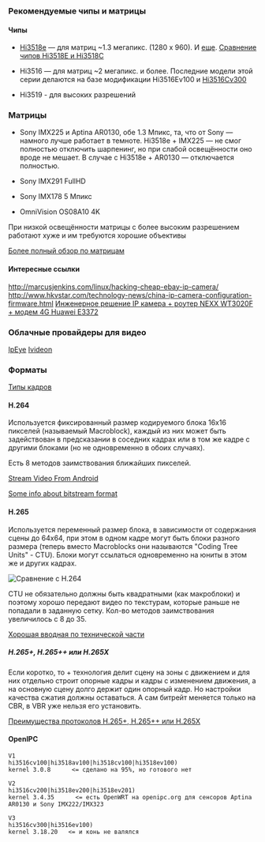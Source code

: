 ### Рекомендуемые чипы и матрицы

#### Чипы

* [Hi3518e](https://github.com/PeterEmbedded/Hi3518E-IP-Camera) — для матриц ~1.3 мегапикс. (1280 х 960). И [еще](https://zftlab.org/pages/2015090300.html). [Сравнение чипов Hi3518E и Hi3518C](http://www.cctvsp.ru/articles/soc-protsessor-ip-kamer-hi3518e-protiv-hi3518c)

* Hi3516 — для матриц ~2 мегапикс. и более. Последние модели этой серии делаются
    на базе модификации Hi3516Ev100 и [Hi3516Cv300](http://support.hkvstar.com/file/Hi3516CV300_DataSheet_Brief.pdf)

* Hi3519 - для высоких разрешений

### Матрицы

* Sony IMX225 и Aptina AR0130, обе 1.3 Мпикс, та, что от Sony — намного лучше работает в темноте. Hi3518e + IMX225 — не смог полностью отключить шарпенинг, но при слабой освещённости оно вроде не мешает. В случае с Hi3518e + AR0130 — отключается полностью.

* Sony IMX291 FullHD 

* Sony IMX178 5 Мпикс 

* OmniVision OS08A10 4K

При низкой освещённости матрицы с более высоким разрешением работают хуже и им требуются хорошие объективы

[Более полный обзор по матрицам](http://www.cctvsp.ru/articles/obzor-i-sravnenie-matrits-dlya-kamer-videonablyudeniya)

#### Интересные ссылки

http://marcusjenkins.com/linux/hacking-cheap-ebay-ip-camera/
http://www.hkvstar.com/technology-news/china-ip-camera-configuration-firmware.html
[Инженерное решение IP камера + роутер NEXX WT3020F + модем 4G Huawei E3372](http://www.youcam.pro/4G-camera)

### Облачные провайдеры для видео

[IpEye](https://www.ipeye.ru/tarify)
[Ivideon](https://ru.ivideon.com/)

### Форматы

[Типы кадров](https://ru.wikipedia.org/wiki/%D0%A2%D0%B8%D0%BF%D1%8B_%D0%BA%D0%B0%D0%B4%D1%80%D0%BE%D0%B2)

#### H.264

Используется фиксированный размер кодируемого блока 16x16 пикселей (называемый
Macroblock), каждый из них может быть задействован в предсказании в соседних
кадрах или в том же кадре с другими блоками (но не одновременно в обоих
случаях).

Есть 8 методов заимствования ближайших пикселей.

[Stream Video From Android](http://cagneymoreau.com/stream-video-android/)

[Some info about bitstream format](https://stackoverflow.com/questions/24884827/possible-locations-for-sequence-picture-parameter-sets-for-h-264-stream/24890903#24890903)

#### H.265

Используется переменный размер блока, в зависимости от содержания сцены до
64x64, при этом в одном кадре могут быть блоки разного размера (теперь вместо
Macroblocks они называются "Coding Tree Units" - CTU). Блоки могут ссылаться
одновременно на юниты в этом же и других кадрах.

![Сравнение с H.264](https://blog.frame.io/wp-content/uploads/2018/09/HEVC-Macroblock2.jpg)

CTU не обязательно должны быть квадратными (как макроблоки) и поэтому хорошо
передают видео по текстурам, которые раньше не попадали в заданную сетку. Кол-во
методов заимствования увеличилось с 8 до 35.

[Хорошая вводная по технической части](http://www.rle.mit.edu/eems/wp-content/uploads/2014/06/H.265-HEVC-Tutorial-2014-ISCAS.pdf)

##### H.265+, H.265++ или H.265X

Если коротко, то + технология делит сцену на зоны с движением и для них отдельно
строит опорные кадры и кадры с изменением движения, а на основную сцену долго
держит один опорный кадр. Но настройки качества сжатия должны оставаться. А сам
битрейт меняется только на CBR, в VBR уже нельзя его установить.

[Преимущества протоколов H.265+, H.265++ или H.265X](http://www.youcam.pro/new-protocol-H265X)

#### OpenIPC

```
V1
hi3516cv100|hi3518av100|hi3518cv100|hi3518ev100)
kernel 3.0.8      <= сделано на 95%, но готового нет

V2
hi3516cv200|hi3518ev200|hi3518ev201)
kernel 3.4.35      <= есть OpenWRT на openipc.org для сенсоров Aptina AR0130 и Sony IMX222/IMX323

V3
hi3516сv300|hi3516ev100)
kernel 3.18.20   <= и конь не валялся
```
